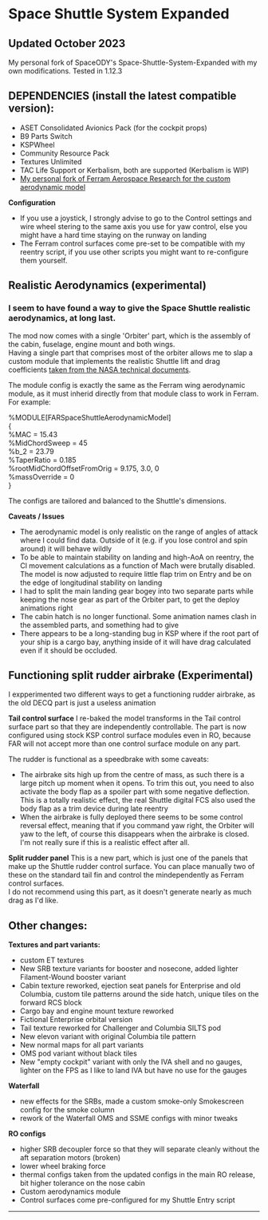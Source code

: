 # Space Shuttle System Expanded

## Updated October 2023

My personal fork of SpaceODY's Space-Shuttle-System-Expanded with my own modifications. Tested in 1.12.3

## DEPENDENCIES (install the latest compatible version):
- ASET Consolidated Avionics Pack (for the cockpit props)
- B9 Parts Switch
- KSPWheel
- Community Resource Pack
- Textures Unlimited
- TAC Life Support or Kerbalism, both are supported (Kerbalism is WIP)
- [My personal fork of Ferram Aerospace Research for the custom aerodynamic model](https://github.com/giuliodondi/Ferram-Aerospace-Research-modded)

**Configuration**
- If you use a joystick, I strongly advise to go to the Control settings and wire wheel stering to the same axis you use for yaw control, else you might have a hard time staying on the runway on landing
- The Ferram control surfaces come pre-set to be compatible with my reentry script, if you use other scripts you might want to re-configure them yourself.

## Realistic Aerodynamics (experimental)

### I seem to have found a way to give the Space Shuttle realistic aerodynamics, at long last.

The mod now comes with a single 'Orbiter' part, which is the assembly of the cabin, fuselage, engine mount and both wings.  
Having a single part that comprises most of the orbiter allows me to slap a custom module that implements the realistic Shuttle lift and drag coefficients [taken from the NASA technical documents](https://archive.org/details/nasa_techdoc_19810067693).

The module config is exactly the same as the Ferram wing aerodynamic module, as it must inherid directly from that module class to work in Ferram. For example:

%MODULE[FARSpaceShuttleAerodynamicModel]  
	{  
		%MAC = 15.43  
		%MidChordSweep = 45  
		%b_2 = 23.79  
		%TaperRatio = 0.185  
		%rootMidChordOffsetFromOrig = 9.175, 3.0, 0  
		%massOverride = 0  
	}

The configs are tailored and balanced to the Shuttle's dimensions.

**Caveats / Issues**

- The aerodynamic model is only realistic on the range of angles of attack where I could find data. Outside of it (e.g. if you lose control and spin around) it will behave wildly
- To be able to maintain stability on landing and high-AoA on reentry, the Cl movement calculations as a function of Mach were brutally disabled. The model is now adjusted to require little flap trim on Entry and be on the edge of longitudinal stability on landing
- I had to split the main landing gear bogey into two separate parts while keeping the nose gear as part of the Orbiter part, to get the deploy animations right  
- The cabin hatch is no longer functional. Some animation names clash in the assembled parts, and something had to give
- There appears to be a long-standing bug in KSP where if the root part of your ship is a cargo bay, anything inside of it will have drag calculated even if it should be occluded.

## Functioning split rudder airbrake (Experimental)

I expperimented two different ways to get a functioning rudder airbrake, as the old DECQ part is just a useless animation

**Tail control surface**
I re-baked the model transforms in the Tail control surface part so that they are independently controllable. The part is now configured using stock KSP control surface modules even in RO, because FAR will not accept more than one control surface module on any part.  

The rudder is functional as a speedbrake with some caveats:

- The airbrake sits high up from the centre of mass, as such there is a large pitch up moment when it opens. To trim this out, you need to also activate the body flap as a spoiler part with some negative deflection.
  This is a totally realistic effect, the real Shuttle digital FCS also used the body flap as a trim device during late reentry
- When the airbrake is fully deployed there seems to be some control reversal effect, meaning that if you command yaw right, the Orbiter will yaw to the left, of course this disappears when the airbrake is closed. I'm not really sure if this is a realistic effect after all.


**Split rudder panel**
This is a new part, which is just one of the panels that make up the Shuttle rudder control surface. You can place manually two of these on the standard tail fin and control the mindependently as Ferram control surfaces.  
I do not recommend using this part, as it doesn't generate nearly as much drag as I'd like.



## Other changes:

**Textures and part variants:**
- custom ET textures
- New SRB texture variants for booster and nosecone, added lighter Filament-Wound booster variant 
- Cabin texture reworked, ejection seat panels for Enterprise and old Columbia, custom tile patterns around the side hatch, unique tiles on the forward RCS block
- Cargo bay and engine mount texture reworked
- Fictional Enterprise orbital version
- Tail texture reworked for Challenger and Columbia SILTS pod
- New elevon variant with original Columbia tile pattern
- New normal maps for all part variants
- OMS pod variant without black tiles
- New "empty cockpit" variant with only the IVA shell and no gauges, lighter on the FPS as I like to land IVA but have no use for the gauges

**Waterfall**
- new effects for the SRBs, made a custom smoke-only Smokescreen config for the smoke column
- rework of the Waterfall OMS and SSME configs with minor tweaks

**RO configs**
- higher SRB decoupler force so that they will separate cleanly without the aft separation motors (broken)
- lower wheel braking force
- thermal configs taken from the updated configs in the main RO release, bit higher tolerance on the nose cabin
- Custom aerodynamics module
- Control surfaces come pre-configured for my Shuttle Entry script

---
